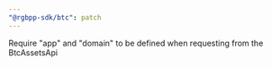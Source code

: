 ```yaml
---
"@rgbpp-sdk/btc": patch
---
```


Require "app" and "domain" to be defined when requesting from the BtcAssetsApi
